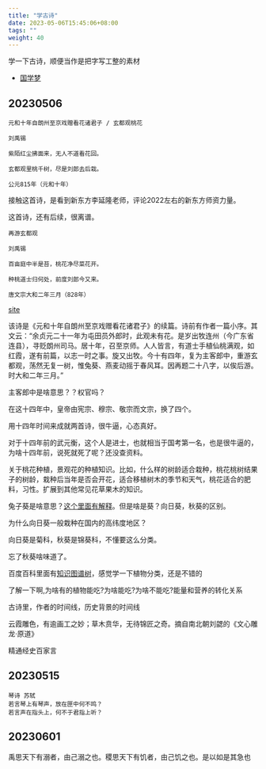 ```yaml
---
title: "学古诗"
date: 2023-05-06T15:45:06+08:00
tags: ""
weight: 40
---
```


学一下古诗，顺便当作是把字写工整的素材

+ [国学梦](http://www.guoxuemeng.com)

## 20230506
```
元和十年自朗州至京戏赠看花诸君子 / 玄都观桃花

刘禹锡

紫陌红尘拂面来，无人不道看花回。

玄都观里桃千树，尽是刘郎去后栽。

公元815年（元和十年）
```

接触这首诗，是看到新东方李延隆老师，评论2022左右的新东方师资力量。

这首诗，还有后续，很离谱。

```
再游玄都观 

刘禹锡

百亩庭中半是苔，桃花净尽菜花开。

种桃道士归何处，前度刘郎今又来。

唐文宗大和二年三月（828年）
```
[site](http://www.guoxuemeng.com/mingju/431382.html)

该诗是《元和十年自朗州至京戏赠看花诸君子》的续篇。诗前有作者一篇小序。其文云：“余贞元二十一年为屯田员外郎时，此观未有花。是岁出牧连州（今广东省连县），寻贬朗州司马。居十年，召至京师。人人皆言，有道士手植仙桃满观，如红霞，遂有前篇，以志一时之事。旋又出牧。今十有四年，复为主客郎中，重游玄都观，荡然无复一树，惟兔葵、燕麦动摇于春风耳。因再题二十八字，以俟后游。时大和二年三月。”

主客郎中是啥意思？？权官吗？

在这十四年中，皇帝由宪宗、穆宗、敬宗而文宗，换了四个。

用十四年时间来成就两首诗，很牛逼，心态真好。

对于十四年前的武元衡，这个人是进士，也就相当于国考第一名，也是很牛逼的，为啥十四年前，说死就死了呢？还没查资料。

关于桃花种植，景观花的种植知识。比如，什么样的树龄适合栽种，桃花桃树结果子的树龄，栽种后当年是否会开花，适合移植树木的季节和天气，桃花适合的肥料，习性。扩展到其他常见花草果木的知识。

兔子葵是啥意思？[这个里面有解释](https://cidian.qianp.com/ci/%E5%85%94%E8%91%B5)。但是啥是葵？向日葵，秋葵的区别。

为什么向日葵一般栽种在国内的高纬度地区？

向日葵是菊科，秋葵是锦葵科，不懂要这么分类。

忘了秋葵啥味道了。

百度百科里面有[知识图谱树](https://baike.baidu.com/lemmagraph/graphview?lemmaId=2659935&featureId=045b9b9009ee72890832d82b&classify=tree&fromModule=lemma_graph-tree)，感觉学一下植物分类，还是不错的

了解一下啊,为啥有的植物能吃?为啥能吃?为啥不能吃?能量和营养的转化关系


古诗里，作者的时间线，历史背景的时间线

云霞雕色，有逾画工之妙；草木贲华，无待锦匠之奇。摘自南北朝刘勰的《文心雕龙·原道》


精通经史百家言

## 20230515

```
琴诗 苏轼
若言琴上有琴声，放在匣中何不鸣？
若言声在指头上，何不于君指上听？
```

## 20230601

禹思天下有溺者，由己溺之也。稷思天下有饥者，由己饥之也。是以如是其急也
